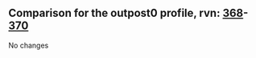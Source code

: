 ## Comparison for the outpost0 profile, rvn: [368](https://github.com/PRO100KatYT/FortniteProfileRevisions/tree/main/profiles/outpost0/368%20outpost0.json)-[370](https://github.com/PRO100KatYT/FortniteProfileRevisions/tree/main/profiles/outpost0/370%20outpost0.json)

No changes
